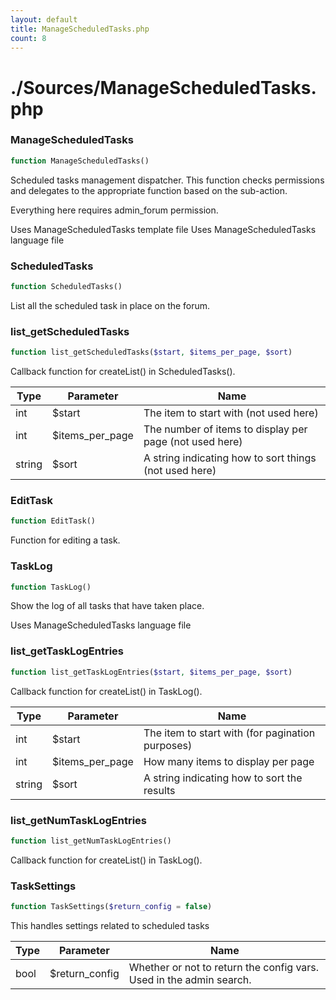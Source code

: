 ```yaml
---
layout: default
title: ManageScheduledTasks.php
count: 8
---
```


# ./Sources/ManageScheduledTasks.php

### ManageScheduledTasks

```php
function ManageScheduledTasks()
```
Scheduled tasks management dispatcher. This function checks permissions and delegates
to the appropriate function based on the sub-action.

Everything here requires admin_forum permission.

Uses ManageScheduledTasks template file
Uses ManageScheduledTasks language file

### ScheduledTasks

```php
function ScheduledTasks()
```
List all the scheduled task in place on the forum.



### list_getScheduledTasks

```php
function list_getScheduledTasks($start, $items_per_page, $sort)
```
Callback function for createList() in ScheduledTasks().



Type|Parameter|Name
---|---|---
int|$start|The item to start with (not used here)
int|$items_per_page|The number of items to display per page (not used here)
string|$sort|A string indicating how to sort things (not used here)
### EditTask

```php
function EditTask()
```
Function for editing a task.



### TaskLog

```php
function TaskLog()
```
Show the log of all tasks that have taken place.

Uses ManageScheduledTasks language file

### list_getTaskLogEntries

```php
function list_getTaskLogEntries($start, $items_per_page, $sort)
```
Callback function for createList() in TaskLog().



Type|Parameter|Name
---|---|---
int|$start|The item to start with (for pagination purposes)
int|$items_per_page|How many items to display per page
string|$sort|A string indicating how to sort the results
### list_getNumTaskLogEntries

```php
function list_getNumTaskLogEntries()
```
Callback function for createList() in TaskLog().



### TaskSettings

```php
function TaskSettings($return_config = false)
```
This handles settings related to scheduled tasks



Type|Parameter|Name
---|---|---
bool|$return_config|Whether or not to return the config vars. Used in the admin search.
